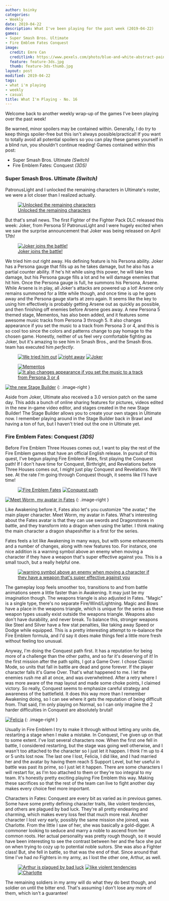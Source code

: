 ```yaml
---
author: bsinky
categories:
- Weekly
date: 2019-04-22
description: What I've been playing for the past week (2019-04-22)
games:
- Super Smash Bros. Ultimate
- Fire Emblem Fates Conquest
image:
  credit: Emre Can
  creditlink: https://www.pexels.com/photo/blue-and-white-abstract-painting-2110951/
  feature: feature-3ds.jpg
  thumb: feature-3ds-thumb.jpg
layout: post
modified: 2019-04-22
tags:
- what i'm playing
- weekly
- casual
title: What I'm Playing - No. 16
---
```


Welcome back to another weekly wrap-up of the games I've been playing over the
past week!

Be warned, minor spoilers may be contained within. Generally, I do *try* to keep
things spoiler-free but this isn't always possible/practical! If you want to
totally avoid all potential spoilers so you can play these games yourself in a
blind run, you shouldn't continue reading! Games contained within this post:

 - Super Smash Bros. Ultimate *(Switch)*
 - Fire Emblem Fates: Conquest *(3DS)*

<!--more-->

### Super Smash Bros. Ultimate *(Switch)*

PatronusLight and I unlocked the remaining characters in Ultimate's roster, we
were a lot closer than I realized actually.

<figure class="half center">
    <a href="https://i.imgur.com/Dc11Fan.jpg"><img src="https://i.imgur.com/Dc11Fanm.jpg" alt="Unlocked the remaining characters"/>
        <figcaption>Unlocked the remaining characters</figcaption>
    </a>
</figure>

But that's small news. The first Fighter of the Fighter Pack DLC released this
week: Joker, from Persona 5! PatronusLight and I were hugely excited when we saw
the surprise announcement that Joker was being released on April 17th!

<figure class="half center">
    <a href="https://i.imgur.com/OfMEfnI.jpg"><img src="https://i.imgur.com/OfMEfnIm.jpg" alt="Joker joins the battle!"/>
        <figcaption>Joker joins the battle!</figcaption>
    </a>
</figure>

We tried him out right away. His defining feature is his Persona ability. Joker
has a Persona gauge that fills up as he takes damage, but he also has a partial
counter ability. If he's hit while using this power, he will take less damage,
but his Persona gauge fills a lot and he will damage enemies that hit him. Once
the Persona gauge is full, he summons his Persona, Arsene. While Arsene is in
play, all Joker's attacks are powered up a lot! Arsene only remains summoned for
a little while though, and once time is up he goes away and the Persona gauge
starts at zero again. It seems like the key to using him effectively is probably
getting Arsene out as quickly as possible, and then finishing off enemies before
Arsene goes away. A new Persona 5 themed stage, Mementos, has also been added,
and it features some awesome music tracks from Persona 3 through 5. It also
changes appearance if you set the music to a track from Persona 3 or 4, and this
is so cool too since the colors and patterns change to pay homage to the chosen
game. Honestly, neither of us feel very comfortable fighting as Joker, but it's
amazing to see him in Smash Bros., and the Smash Bros. team has executed him
*perfectly*.

<figure class="third">
    <a href="https://i.imgur.com/O83aT5Z.jpg"><img src="https://i.imgur.com/O83aT5Zm.jpg" alt="We tried him out"/></a>
    <a href="https://i.imgur.com/FM6mtne.jpg"><img src="https://i.imgur.com/FM6mtnem.jpg" alt="right away"/></a>
    <a href="https://i.imgur.com/SYgkCgK.jpg"><img src="https://i.imgur.com/SYgkCgKm.jpg" alt="Joker"/></a>
</figure>
<figure class="half">
    <a href="https://i.imgur.com/YoxOjNP.jpg"><img src="https://i.imgur.com/YoxOjNPm.jpg" alt="Mementos"/></a>
    <a href="https://i.imgur.com/TcdecBs.jpg"><img src="https://i.imgur.com/TcdecBsm.jpg" alt="It also changes appearance if you set the music to a track from Persona 3 or 4"/></a>
</figure>

[![the new Stage Builder](https://i.imgur.com/xHQKSvXm.jpg)](https://i.imgur.com/xHQKSvX.jpg)
{: .image-right }

Aside from Joker, Ultimate also received a 3.0 version patch on the same day.
This adds a bunch of online sharing features for pictures, videos edited in the
new in-game video editor, and stages created in the new Stage Builder! The Stage
Builder allows you to create your own stages in Ultimate now. I remember playing
around in the Stage Builder back in Brawl and having a ton of fun, but I haven't
tried out the one in Ultimate yet.

### Fire Emblem Fates: Conquest *(3DS)*

Before Fire Emblem Three Houses comes out, I want to play the rest of the Fire
Emblem games that have an official English release. In pursuit of this quest,
I've begun playing Fire Emblem Fates, first playing the Conquest path! If I
don't have time for Conquest, Birthright, and Revelations before Three Houses
comes out, I might just play Conquest and Revelations. We'll see. At the rate
I'm going through Conquest though, it seems like I'll have time!

<figure class="half">
    <a href="https://i.imgur.com/DkDVTZ1.png"><img src="https://i.imgur.com/DkDVTZ1m.png" alt="Fire Emblem Fates"/></a>
    <a href="https://i.imgur.com/KC72fFF.png"><img src="https://i.imgur.com/KC72fFFm.png" alt="Conquest path"/></a>
</figure>

[![Meet Worm, my avatar in Fates](https://i.imgur.com/zkA3PwOm.png)](https://i.imgur.com/zkA3PwO.png)
{: .image-right }

Like Awakening before it, Fates also let's you customize "the avatar," the main
player character. Meet Worm, my avatar in Fates. What's interesting about the
Fates avatar is that they can use swords and Dragonstones in battle, and they
transform into a dragon when using the latter. I think making the main character
a dragon shapeshifter is a first for the series.

Fates feels a lot like Awakening in many ways, but with some enhancements and a
number of changes, along with new features too. For instance, one nice addition
is a warning symbol above an enemy when moving a character if they have a weapon
that's super effective against you. This is a small touch, but a really helpful
one.

<figure class="half center">
    <a href="https://i.imgur.com/yxBewOS.png"><img src="https://i.imgur.com/yxBewOSm.png" alt="warning symbol above an enemy when moving a character if they have a weapon that's super effective against you"/></a>
</figure>

The gameplay loop feels smoother too, transitions to and from battle
animations seem a little faster than in Awakening. It may just be my imagination
though. The weapons triangle is also adjusted in Fates. "Magic" is a single
type, there's no separate Fire/Wind/Lightning. Magic and Bows have a place in
the weapons triangle, which is unique for the series as these weapon types
usually exist outside the weapons triangle. Weapons also don't have durability,
and never break. To balance this, stronger weapons like Steel and Silver have a
few stat penalties, like taking away Speed or Dodge while equipped. This is a
pretty interesting attempt to re-balance the Fire Emblem formula, and I'd say it
does make things feel a little more fresh without feeling too unusual.

Anyway, I'm doing the Conquest path first. It has a reputation for being more of
a challenge than the other paths, and so far it's deserving of it! In the first
mission after the path splits, I got a Game Over. I chose Classic Mode, so units
that fall in battle are dead and gone forever. If the player character falls
it's Game Over. That's what happened to me. I let the enemies rush me all at
once, and was overwhelmed. After a retry where I was more aware of the map
layout and made some choke points, I claimed victory. So really, Conquest seems
to emphasize careful strategy and awareness of the battlefield. It does this way
more than I remember Awakening doing, so I can see where it gets the reputation
of being difficult from. That said, I'm only playing on Normal, so I can only
imagine the 2 harder difficulties in Conquest are absolutely brutal!

[![Felicia](https://i.imgur.com/Yk08hjIm.png)](https://i.imgur.com/Yk08hjI.png)
{: .image-right }

Usually in Fire Emblem I try to make it through without letting any units die,
restarting a stage when I make a mistake. In Conquest, I've given up on that to
some extent. I've lost several characters now. When the first one fell in
battle, I considered restarting, but the stage was going well otherwise, and I
wasn't too attached to the character so I just let it happen. I think I'm up to
4 or 5 units lost now. The last one I lost, Felicia, I did like, and I had
married her and the avatar by having them reach S Support Level, but her useful
in battle was past its prime, so I just let it happen. There are some characters
I will restart for, as I'm too attached to them or they're too integral to my
team. It's honestly pretty exciting playing Fire Emblem this way. Making these
sacrifices so that the rest of the team can live to fight another day makes
every choice feel more important.

Characters in Fates: Conquest are every bit as varied as in previous games. Some
have some pretty defining character traits, like violent tendencies, and others
are plagued by bad luck. They're all pretty endearing and charming, which makes
every loss feel that much more real. Another character I lost *very* early,
possibly the same mission she joined, was Charlotte. From the little I saw of
her, she was basically a gold-digger. A commoner looking to seduce and marry a
noble to ascend from her common roots. Her actual personality was pretty rough
though, so it would have been interesting to see the contrast between her and
the face she put on when trying to cozy up to potential noble suitors. She was
also a Fighter class! But, she fell in battle, so that was the end of that.
Since around that time I've had *no* Fighters in my army, as I lost the other
one, Arthur, as well.

<figure class="third">
    <a href="https://i.imgur.com/6M5gYRI.png"><img src="https://i.imgur.com/6M5gYRIm.png" alt="Arthur is plagued by bad luck"/></a>
    <a href="https://i.imgur.com/VZAqrWv.png"><img src="https://i.imgur.com/VZAqrWvm.png" alt="like violent tendencies"/></a>
    <a href="https://i.imgur.com/dKXzaX2.png"><img src="https://i.imgur.com/dKXzaX2m.png" alt="Charlotte"/></a>
</figure>

The remaining soldiers in my army will do what they do best though, and soldier
on until the bitter end. That's assuming I don't lose any more of them, which
isn't a guarantee!